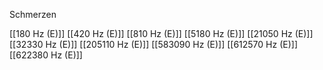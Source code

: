 Schmerzen

[[180 Hz (E)]]
[[420 Hz (E)]]
[[810 Hz (E)]]
[[5180 Hz (E)]]
[[21050 Hz (E)]]
[[32330 Hz (E)]]
[[205110 Hz (E)]]
[[583090 Hz (E)]]
[[612570 Hz (E)]]
[[622380 Hz (E)]]